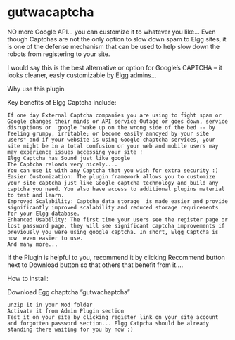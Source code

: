 gutwacaptcha
============

NO more Google API... you can customize it to whatever you like... Even though Captchas are not the only option to slow down spam to Elgg sites, it is one of the defense mechanism that can be used to help slow down the robots from registering to your site.

I would say this is the best alternative or option for Google’s CAPTCHA – it looks cleaner, easly customizable by Elgg admins...

Why use this plugin

Key benefits of Elgg Captcha include:

    If one day External Captcha companies you are using to fight spam or Google changes their minds or API service Outage or goes down, service disruptions or  google "wake up on the wrong side of the bed -- by feeling grumpy, irritable; or become easily annoyed by your site users" and if your website is using Google chaptcha services, your site might be in a total confusion or your web and mobile users may may experience issues accessing your site !
    Elgg Captcha has Sound just like google
    The Captcha reloads very nicely....
    You can use it with any Captcha that you wish for extra security :)
    Easier Customization: The plugin framework allows you to customize your site captcha just like Google captcha technology and build any captcha you need. You also have access to additional plugins material to test and learn.
    Improved Scalability: Captcha data storage  is made easier and provide significantly improved scalability and reduced storage requirements for your Elgg database.
    Enhanced Usability: The first time your users see the register page or lost password page, they will see significant captcha improvements if previously you were using google captcha. In short, Elgg Captcha is now  even easier to use.
    And many more...

If the Plugin is helpful to you, recommend it  by clicking Recommend button next to Download button so that others that benefit from it....

 

How to install:

Download Egg chaptcha “gutwachaptcha”

    unzip it in your Mod folder
    Activate it from Admin Plugin section
    Test it on your site by clicking register link on your site account and forgotten password section... Elgg Catpcha should be already standing there waiting for you by now :)

